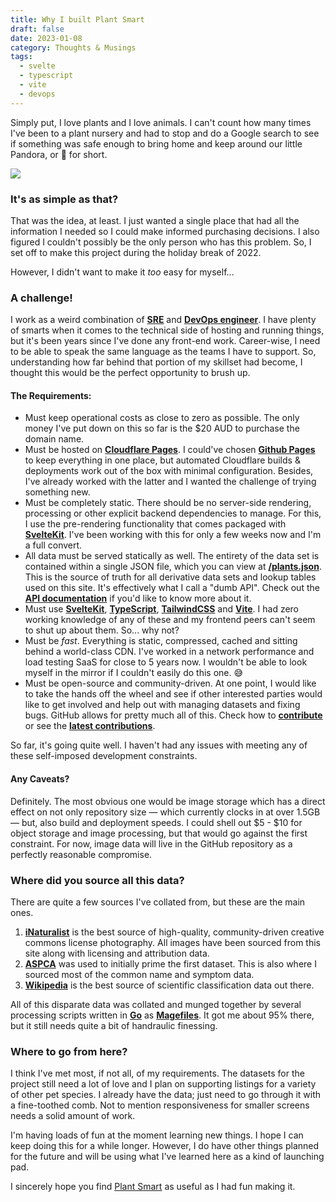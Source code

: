 ```yaml
---
title: Why I built Plant Smart
draft: false
date: 2023-01-08
category: Thoughts & Musings
tags:
  - svelte
  - typescript
  - vite
  - devops
---
```

Simply put, I love plants and I love animals. I can't count how many times I've been to a plant nursery and had to stop and do a Google search to see if something was safe enough to bring home and keep around our little Pandora, or 🐼 for short.

<!--more-->

![](https://cdn.hashnode.com/res/hashnode/image/upload/v1673148005641/641ed4fd-db08-40d0-b3c8-daa692b9700a.png)

### It's as simple as that?

That was the idea, at least. I just wanted a single place that had all the information I needed so I could make informed purchasing decisions. I also figured I couldn't possibly be the only person who has this problem. So, I set off to make this project during the holiday break of 2022.

However, I didn't want to make it *too* easy for myself...

### A challenge!

I work as a weird combination of [**SRE**](https://en.wikipedia.org/wiki/Site_reliability_engineering) and [**DevOps engineer**](https://en.wikipedia.org/wiki/DevOps). I have plenty of smarts when it comes to the technical side of hosting and running things, but it's been years since I've done any front-end work. Career-wise, I need to be able to speak the same language as the teams I have to support. So, understanding how far behind that portion of my skillset had become, I thought this would be the perfect opportunity to brush up.

#### The Requirements:

* Must keep operational costs as close to zero as possible. The only money I've put down on this so far is the $20 AUD to purchase the domain name.
* Must be hosted on [**Cloudflare Pages**](https://pages.cloudflare.com/). I could've chosen [**Github Pages**](https://pages.github.com/) to keep everything in one place, but automated Cloudflare builds & deployments work out of the box with minimal configuration. Besides, I've already worked with the latter and I wanted the challenge of trying something new.
* Must be completely static. There should be no server-side rendering, processing or other explicit backend dependencies to manage. For this, I use the pre-rendering functionality that comes packaged with [**SvelteKit**](https://kit.svelte.dev/). I've been working with this for only a few weeks now and I'm a full convert.
* All data must be served statically as well. The entirety of the data set is contained within a single JSON file, which you can view at [**/plants.json**](https://plantsm.art/plants.json). This is the source of truth for all derivative data sets and lookup tables used on this site. It's effectively what I call a "dumb API". Check out the [**API documentation**](http://localhost:5173/api) if you'd like to know more about it.
* Must use [**SvelteKit**](https://kit.svelte.dev/), [**TypeScript**](https://www.typescriptlang.org/), [**TailwindCSS**](https://tailwindcss.com/) and [**Vite**](https://vitejs.dev/). I had zero working knowledge of any of these and my frontend peers can't seem to shut up about them. So... why not?
* Must be *fast*. Everything is static, compressed, cached and sitting behind a world-class CDN. I've worked in a network performance and load testing SaaS for close to 5 years now. I wouldn't be able to look myself in the mirror if I couldn't easily do this one. 😅
* Must be open-source and community-driven. At one point, I would like to take the hands off the wheel and see if other interested parties would like to get involved and help out with managing datasets and fixing bugs. GitHub allows for pretty much all of this. Check how to [**contribute**](http://plantsm.art/contribute) or see the [**latest contributions**](http://plantsm.art/updates).

So far, it's going quite well. I haven't had any issues with meeting any of these self-imposed development constraints.

#### Any Caveats?

Definitely. The most obvious one would be image storage which has a direct effect on not only repository size — which currently clocks in at over 1.5GB — but, also build and deployment speeds. I could shell out $5 - $10 for object storage and image processing, but that would go against the first constraint. For now, image data will live in the GitHub repository as a perfectly reasonable compromise.

### Where did you source all this data?

There are quite a few sources I've collated from, but these are the main ones.

1. [**iNaturalist**](https://www.inaturalist.org/) is the best source of high-quality, community-driven creative commons license photography. All images have been sourced from this site along with licensing and attribution data.
2. [**ASPCA**](https://www.aspca.org/) was used to initially prime the first dataset. This is also where I sourced most of the common name and symptom data.
3. [**Wikipedia**](https://en.wikipedia.org/wiki/Plant) is the best source of scientific classification data out there.

All of this disparate data was collated and munged together by several processing scripts written in [**Go**](https://go.dev/) as [**Magefiles**](https://magefile.org/). It got me about 95% there, but it still needs quite a bit of handraulic finessing.

### Where to go from here?

I think I've met most, if not all, of my requirements. The datasets for the project still need a lot of love and I plan on supporting listings for a variety of other pet species. I already have the data; just need to go through it with a fine-toothed comb. Not to mention responsiveness for smaller screens needs a solid amount of work.

I'm having loads of fun at the moment learning new things. I hope I can keep doing this for a while longer. However, I do have other things planned for the future and will be using what I've learned here as a kind of launching pad.

I sincerely hope you find [Plant Smart](https://plantsm.art) as useful as I had fun making it.